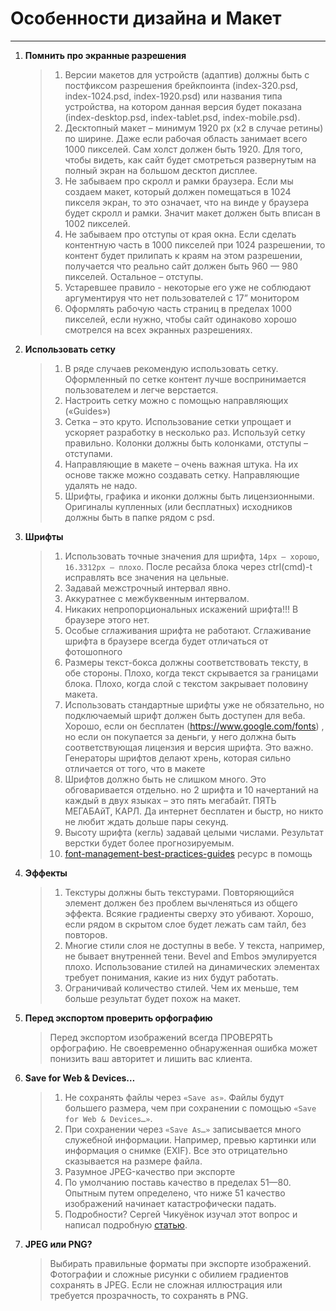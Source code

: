 # Особенности дизайна и Макет

---

1. **Помнить про экранные разрешения**
	> 1. Версии макетов для устройств (адаптив) должны быть с постфиксом разрешения брейкпоинта (index-­320.psd, index-­1024.psd, index-­1920.psd) или названия типа устройства, на котором данная версия будет показана (index­-desktop.psd, index-­tablet.psd, index-­mobile.psd).
	> 2. Десктопный макет – минимум 1920 px (х2 в случае ретины) по ширине. Даже если рабочая область занимает всего 1000 пикселей. Сам холст должен быть 1920. Для того, чтобы видеть, как сайт будет смотреться развернутым на полный экран на большом десктоп дисплее.
	> 3. Не забываем про скролл и рамки браузера. Если мы создаем макет, который должен помещаться в 1024 пикселя экран, то это означает, что на винде у браузера будет скролл и рамки. Значит макет должен быть вписан в 1002 пикселей.
	> 4. Не забываем про отступы от края окна. Если сделать контентную часть в 1000 пикселей при 1024 разрешении, то контент будет прилипать к краям на этом разрешении, получается что реально сайт должен быть 960­ — 980 пикселей. Остальное – отступы.
	> 5. Устаревшее правило - некоторые его уже не соблюдают аргументируя что нет пользователей с 17” монитором
	> 6. Оформлять рабочую часть страниц в пределах 1000 пикселей, если нужно, чтобы сайт одинаково хорошо смотрелся на всех экранных разрешениях. 

2. **Использовать сетку**
	> 1. В ряде случаев рекомендую использовать сетку. Оформленный по сетке контент лучше воспринимается пользователем и легче верстается.
	> 2. Настроить сетку можно с помощью направляющих («Guides»)
	> 3. Сетка – это круто. Использование сетки упрощает и ускоряет разработку в несколько раз. Используй сетку правильно. Колонки должны быть колонками, отступы – отступами.
	> 4. Направляющие в макете – очень важная штука. На их основе также можно создавать сетку. Направляющие удалять не надо.
	> 5. Шрифты, графика и иконки должны быть лицензионными. Оригиналы купленных (или бесплатных) исходников должны быть в папке рядом с psd.

3. **Шрифты**
	> 1. Использовать точные значения для шрифта, `14px – хорошо`, `16.3312px – плохо`. После ресайза блока через ctrl­(cmd)-t исправлять все значения на цельные.
	> 2. Задавай межстрочный интервал явно.
	> 3. Аккуратнее с межбуквенным интервалом.
	> 4. Никаких непропорциональных искажений шрифта!!! В браузере этого нет.
	> 5. Особые сглаживания шрифта не работают. Сглаживание шрифта в браузере всегда будет отличаться от фотошопного
	> 6. Размеры текст-бокса должны соответствовать тексту, в обе стороны. Плохо, когда текст скрывается за границами блока. Плохо, когда слой с текстом закрывает половину макета.
	> 7. Использовать стандартные шрифты уже не обязательно, но подключаемый шрифт должен быть доступен для веба. Хорошо, если он бесплатен (https://www.google.com/fonts) , но если он покупается за деньги, у него должна быть соответствующая лицензия и версия шрифта. Это важно. Генераторы шрифтов делают хрень, которая сильно отличается от того, что в макете
	> 8. Шрифтов должно быть не слишком много. Это обговаривается отдельно. но 2 шрифта и 10 начертаний на каждый в двух языках – это пять мегабайт. ПЯТЬ МЕГАБАйТ, КАРЛ. Да интернет бесплатен и быстр, но никто не любит ждать дольше пары секунд.
	> 9. Высоту шрифта (кегль) задавай целыми числами. Результат верстки будет более прогнозируемым.
	> 10. [font-management-best-practices-guides](http://www.extensis.com/font-management/font-management-best-practices-guides/) ресурс в помощь

4. **Эффекты**
	> 1. Текстуры должны быть текстурами. Повторяющийся элемент должен без проблем вычленяться из общего эффекта. Всякие градиенты сверху это убивают. Хорошо, если рядом в скрытом слое будет лежать сам тайл, без повторов.
	> 2. Многие стили слоя не доступны в вебе. У текста, например, не бывает внутренней тени. Bevel and Embos эмулируется плохо. Использование стилей на динамических элементах требует понимания, какие из них будут работать.
	> 3. Ограничивай количество стилей. Чем их меньше, тем больше результат будет похож на макет.

5. **Перед экспортом проверить орфографию**
	> Перед экспортом изображений всегда ПРОВЕРЯТЬ орфографию. Не своевременно обнаруженная ошибка может понизить ваш авторитет и лишить вас клиента.

6. **Save for Web & Devices…**
	> 1. Не сохранять файлы через `«Save as»`. Файлы будут большего размера, чем при сохранении с помощью `«Save for Web & Devices…»`.
	> 2. При сохранении через `«Save As…»` записывается много служебной информации. Например, превью картинки или информация о снимке (EXIF). Все это отрицательно сказывается на размере файла.
	> 3. Разумное JPEG-качество при экспорте
	> 4. По умолчанию поставь качество в пределах 51—80. Опытным путем определено, что ниже 51 качество изображений начинает катастрофически падать.
	> 5. Подробности? Сергей Чикуёнок изучал этот вопрос и написал подробную [статью](http://www.artlebedev.ru/tools/technogrette/img/jpeg-3/).

7. **JPEG или PNG?**
	> Выбирать правильные форматы при экспорте изображений. Фотографии и сложные рисунки с обилием градиентов сохранять в JPEG. Если не сложная иллюстрация или требуется прозрачность, то сохранять в PNG.
